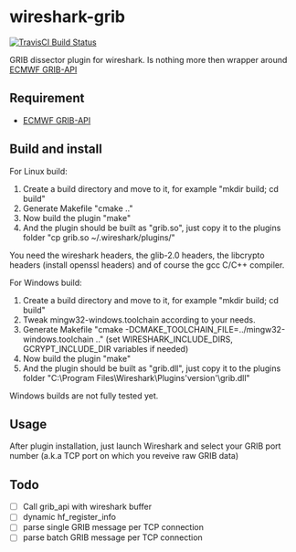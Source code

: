 wireshark-grib
==============

[![TravisCI Build Status](https://travis-ci.org/nabilbendafi/wireshark-grib.png?branch=master)](https://travis-ci.org/nabilbendafi/wireshark-grib)

GRIB dissector plugin for wireshark. Is nothing more then wrapper around [ECMWF GRIB-API](https://software.ecmwf.int/wiki/display/GRIB/Home)

Requirement
-----------

* [ECMWF GRIB-API](https://software.ecmwf.int/wiki/display/GRIB/Home)

Build and install
-----------------

For Linux build:

1. Create a build directory and move to it, for example "mkdir build; cd build"
2. Generate Makefile "cmake .."
3. Now build the plugin "make"
4. And the plugin should be built as "grib.so", just copy it to the plugins folder "cp grib.so ~/.wireshark/plugins/"
 
You need the wireshark headers, the glib-2.0 headers, the libcrypto headers (install openssl headers) and of course the gcc C/C++ compiler.

For Windows build:

1. Create a build directory and move to it, for example "mkdir build; cd build"
2. Tweak mingw32-windows.toolchain according to your needs.
3. Generate Makefile "cmake -DCMAKE_TOOLCHAIN_FILE=../mingw32-windows.toolchain .." (set WIRESHARK_INCLUDE_DIRS, GCRYPT_INCLUDE_DIR variables if needed)
4. Now build the plugin "make"
5. And the plugin should be built as "grib.dll", just copy it to the plugins folder "C:\Program Files\Wireshark\Plugins\'version'\grib.dll"

Windows builds are not fully tested yet.

Usage
-----

After plugin installation, just launch Wireshark and select your GRIB port number (a.k.a TCP port on which you reveive raw GRIB data)

Todo
-----

- [ ] Call grib_api with wireshark buffer
- [ ] dynamic hf_register_info
- [ ] parse single GRIB message per TCP connection
- [ ] parse batch GRIB message per TCP connection
